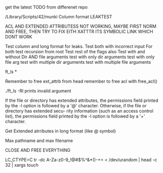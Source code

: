 get the latest TODO from differenet repo

/Library/Scripts/42/munki
Column format LEAKTEST

ACL AND EXTENDED ATTRIBUTESS NOT WORKING, MAYBE FIRST NORM AND FREE, THEN TRY TO FIX
EITH XATTTR ITS SYMBOLIC LINK WHICH DONT WORK

Test column and long format for leaks.
Test both with incorrect input
For both test recursion from root
Test rest of the flags also
Test with and without Dir AND file arguments
test with only dir arguments
test with only file arg
test with multiple dir arguments
test with multiple file arguments

ft_ls *

Remember to free ext_attrb from head remember to free acl with free_acl()

./ft_ls -Rl prints invalid argument

If the file or directory has extended
     attributes, the permissions field printed by the -l option is followed by
     a '@' character.  Otherwise, if the file or directory has extended secu-
     rity information (such as an access control list), the permissions field
     printed by the -l option is followed by a '+' character.

Get Extended atrributes in long format (like @ symbol)

Max pathname and max filename

CLOSE AND FREE EVERYTHING

LC_CTYPE=C tr -dc A-Za-z0-9_\!\@\#\$\%\^\&\*\(\)-+= < /dev/urandom | head -c 32 | xargs touch
